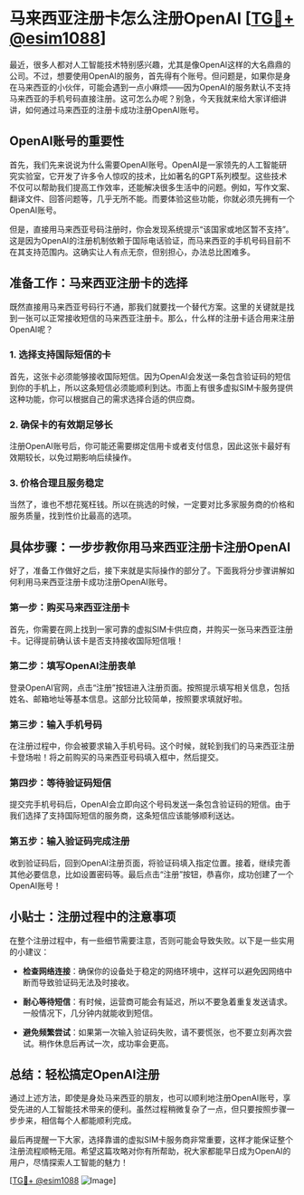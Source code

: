 # 马来西亚注册卡怎么注册OpenAI [[TG💪+ @esim1088](https://t.me/s/esim1088)]

最近，很多人都对人工智能技术特别感兴趣，尤其是像OpenAI这样的大名鼎鼎的公司。不过，想要使用OpenAI的服务，首先得有个账号。但问题是，如果你是身在马来西亚的小伙伴，可能会遇到一点小麻烦——因为OpenAI的服务默认不支持马来西亚的手机号码直接注册。这可怎么办呢？别急，今天我就来给大家详细讲讲，如何通过马来西亚的注册卡成功注册OpenAI账号。

## OpenAI账号的重要性

首先，我们先来说说为什么需要OpenAI账号。OpenAI是一家领先的人工智能研究实验室，它开发了许多令人惊叹的技术，比如著名的GPT系列模型。这些技术不仅可以帮助我们提高工作效率，还能解决很多生活中的问题。例如，写作文案、翻译文件、回答问题等，几乎无所不能。而要体验这些功能，你就必须先拥有一个OpenAI账号。

但是，直接用马来西亚号码注册时，你会发现系统提示“该国家或地区暂不支持”。这是因为OpenAI的注册机制依赖于国际电话验证，而马来西亚的手机号码目前不在其支持范围内。这确实让人有点无奈，但别担心，办法总比困难多。

## 准备工作：马来西亚注册卡的选择

既然直接用马来西亚号码行不通，那我们就要找一个替代方案。这里的关键就是找到一张可以正常接收短信的马来西亚注册卡。那么，什么样的注册卡适合用来注册OpenAI呢？

### 1. **选择支持国际短信的卡**
   首先，这张卡必须能够接收国际短信。因为OpenAI会发送一条包含验证码的短信到你的手机上，所以这条短信必须能顺利到达。市面上有很多虚拟SIM卡服务提供这种功能，你可以根据自己的需求选择合适的供应商。

### 2. **确保卡的有效期足够长**
   注册OpenAI账号后，你可能还需要绑定信用卡或者支付信息，因此这张卡最好有效期较长，以免过期影响后续操作。

### 3. **价格合理且服务稳定**
   当然了，谁也不想花冤枉钱。所以在挑选的时候，一定要对比多家服务商的价格和服务质量，找到性价比最高的选项。

## 具体步骤：一步步教你用马来西亚注册卡注册OpenAI

好了，准备工作做好之后，接下来就是实际操作的部分了。下面我将分步骤讲解如何利用马来西亚注册卡成功注册OpenAI账号。

### 第一步：购买马来西亚注册卡
   首先，你需要在网上找到一家可靠的虚拟SIM卡供应商，并购买一张马来西亚注册卡。记得提前确认该卡是否支持接收国际短信哦！

### 第二步：填写OpenAI注册表单
   登录OpenAI官网，点击“注册”按钮进入注册页面。按照提示填写相关信息，包括姓名、邮箱地址等基本信息。这部分比较简单，按照要求填就好啦。

### 第三步：输入手机号码
   在注册过程中，你会被要求输入手机号码。这个时候，就轮到我们的马来西亚注册卡登场啦！将之前购买的马来西亚号码填入框中，然后提交。

### 第四步：等待验证码短信
   提交完手机号码后，OpenAI会立即向这个号码发送一条包含验证码的短信。由于我们选择了支持国际短信的服务商，这条短信应该能够顺利送达。

### 第五步：输入验证码完成注册
   收到验证码后，回到OpenAI注册页面，将验证码填入指定位置。接着，继续完善其他必要信息，比如设置密码等。最后点击“注册”按钮，恭喜你，成功创建了一个OpenAI账号！

## 小贴士：注册过程中的注意事项

在整个注册过程中，有一些细节需要注意，否则可能会导致失败。以下是一些实用的小建议：

- **检查网络连接**：确保你的设备处于稳定的网络环境中，这样可以避免因网络中断而导致验证码无法及时接收。
  
- **耐心等待短信**：有时候，运营商可能会有延迟，所以不要急着重复发送请求。一般情况下，几分钟内就能收到短信。

- **避免频繁尝试**：如果第一次输入验证码失败，请不要慌张，也不要立刻再次尝试。稍作休息后再试一次，成功率会更高。

## 总结：轻松搞定OpenAI注册

通过上述方法，即使是身处马来西亚的朋友，也可以顺利地注册OpenAI账号，享受先进的人工智能技术带来的便利。虽然过程稍微复杂了一点，但只要按照步骤一步步来，相信每个人都能顺利完成。

最后再提醒一下大家，选择靠谱的虚拟SIM卡服务商非常重要，这样才能保证整个注册流程顺畅无阻。希望这篇攻略对你有所帮助，祝大家都能早日成为OpenAI的用户，尽情探索人工智能的魅力！

[[TG💪+ @esim1088](https://t.me/s/esim1088) ![Image](https://i.postimg.cc/4NQfJmqS/Snipaste-2025-05-13-00-14-12.png)]